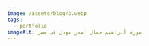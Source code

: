 ```yaml
---
image: /assets/blog/3.webp
tags:
  - portfolio
imageAlt: صورة أبراهيم جمال أصغر مودل في مصر
---
```

